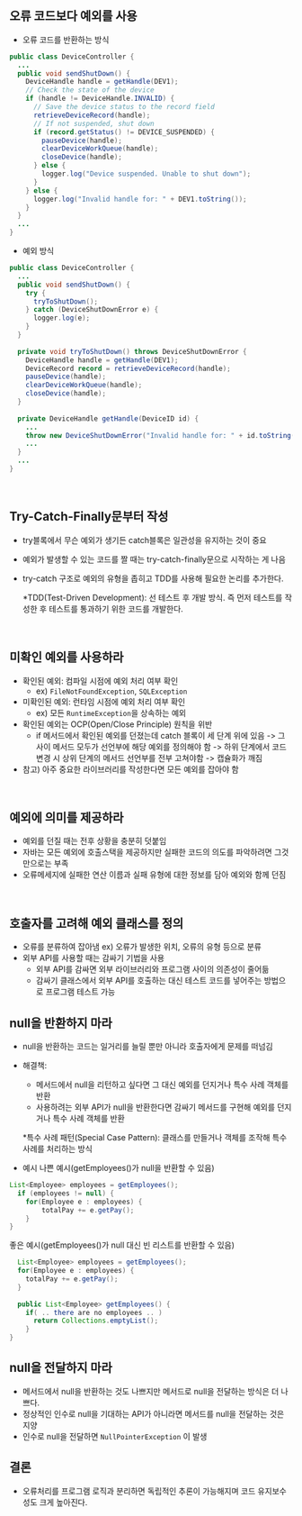 ## 오류 코드보다 예외를 사용


- 오류 코드를 반환하는 방식

```java
public class DeviceController {
  ...
  public void sendShutDown() {
    DeviceHandle handle = getHandle(DEV1);
    // Check the state of the device
    if (handle != DeviceHandle.INVALID) {
      // Save the device status to the record field
      retrieveDeviceRecord(handle);
      // If not suspended, shut down
      if (record.getStatus() != DEVICE_SUSPENDED) {
        pauseDevice(handle);
        clearDeviceWorkQueue(handle);
        closeDevice(handle);
      } else {
        logger.log("Device suspended. Unable to shut down");
      }
    } else {
      logger.log("Invalid handle for: " + DEV1.toString());
    }
  }
  ...
}
```

- 예외 방식
```java
public class DeviceController {
  ...
  public void sendShutDown() {
    try {
      tryToShutDown();
    } catch (DeviceShutDownError e) {
      logger.log(e);
    }
  }
    
  private void tryToShutDown() throws DeviceShutDownError {
    DeviceHandle handle = getHandle(DEV1);
    DeviceRecord record = retrieveDeviceRecord(handle);
    pauseDevice(handle); 
    clearDeviceWorkQueue(handle); 
    closeDevice(handle);
  }
  
  private DeviceHandle getHandle(DeviceID id) {
    ...
    throw new DeviceShutDownError("Invalid handle for: " + id.toString());
    ...
  }
  ...
}
```
<br>

## Try-Catch-Finally문부터 작성

- try블록에서 무슨 예외가 생기든 catch블록은 일관성을 유지하는 것이 중요
- 예외가 발생할 수 있는 코드를 짤 때는 try-catch-finally문으로 시작하는 게 나음
- try-catch 구조로 예외의 유형을 좁히고 TDD를 사용해 필요한 논리를 추가한다.
  
  *TDD(Test-Driven Development): 선 테스트 후 개발 방식. 즉 먼저 테스트를 작성한 후 테스트를 통과하기 위한 코드를 개발한다.
  

<br>

## 미확인 예외를 사용하라


- 확인된 예외: 컴파일 시점에 예외 처리 여부 확인
  - ex) `FileNotFoundException`, `SQLException`
- 미확인된 예외: 런타임 시점에 예외 처리 여부 확인
  - ex) 모든 `RuntimeException`을 상속하는 예외
- 확인된 예외는 OCP(Open/Close Principle) 원칙을 위반
  - if 메서드에서 확인된 예외를 던졌는데 catch 블록이 세 단계 위에 있음
-> 그 사이 메서드 모두가 선언부에 해당 예외를 정의해야 함
-> 하위 단계에서 코드 변경 시 상위 단계의 메서드 선언부를 전부 고쳐야함
-> 캡슐화가 깨짐
- 참고) 아주 중요한 라이브러리를 작성한다면 모든 예외를 잡아야 함

<br>

## 예외에 의미를 제공하라

- 예외를 던질 때는 전후 상황을 충분히 덧붙임
- 자바는 모든 예외에 호출스택을 제공하지만 실패한 코드의 의도를 파악하려면 그것만으로는 부족
- 오류메세지에 실패한 연산 이름과 실패 유형에 대한 정보를 담아 예외와 함께 던짐

<br>

## 호출자를 고려해 예외 클래스를 정의

- 오류를 분류하여 잡아냄
ex) 오류가 발생한 위치, 오류의 유형 등으로 분류
- 외부 API를 사용할 때는 감싸기 기법을 사용
  - 외부 API를 감싸면 외부 라이브러리와 프로그램 사이의 의존성이 줄어듦
  - 감싸기 클래스에서 외부 API를 호출하는 대신 테스트 코드를 넣어주는 방법으로 프로그램 테스트 가능
  
## null을 반환하지 마라

- null을 반환하는 코드는 일거리를 늘릴 뿐만 아니라 호출자에게 문제를 떠넘김
- 해결책: 
  - 메서드에서 null을 리턴하고 싶다면 그 대신 예외를 던지거나 특수 사례 객체를 반환
  - 사용하려는 외부 API가 null을 반환한다면 감싸기 메서드를 구현해 예외를 던지거나 특수 사례 객체를 반환

  *특수 사례 패턴(Special Case Pattern): 클래스를 만들거나 객체를 조작해 특수 사례를 처리하는 방식
  
 - 예시
나쁜 예시(getEmployees()가 null을 반환할 수 있음)
```java
List<Employee> employees = getEmployees();
  if (employees != null) {
	for(Employee e : employees) {
		totalPay += e.getPay();
	}
}
```

   좋은 예시(getEmployees()가 null 대신 빈 리스트를 반환할 수 있음)
   
```java
  List<Employee> employees = getEmployees();
  for(Employee e : employees) {
    totalPay += e.getPay();
  }
  
  public List<Employee> getEmployees() {
    if( .. there are no employees .. )
      return Collections.emptyList();
    }
}
```

## null을 전달하지 마라

- 메서드에서 null을 반환하는 것도 나쁘지만 메서드로 null을 전달하는 방식은 더 나쁘다.
- 정상적인 인수로 null을 기대하는 API가 아니라면 메서드를 null을 전달하는 것은 지양
-  인수로 null을 전달하면 ``NullPointerException`` 이 발생


## 결론
- 오류처리를 프로그램 로직과 분리하면 독립적인 추론이 가능해지며 코드 유지보수성도 크게 높아진다.
	
